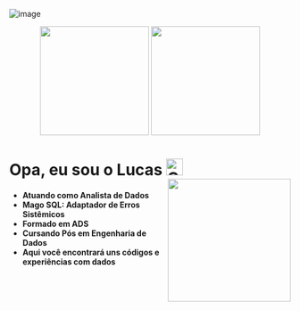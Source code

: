 ![image](https://images-wixmp-ed30a86b8c4ca887773594c2.wixmp.com/f/12cbe8a4-f55c-4b40-85bb-d8e1405e7b84/dez5d9x-79cb89e0-a551-4731-82cd-399bbc6ea0c5.gif?token=eyJ0eXAiOiJKV1QiLCJhbGciOiJIUzI1NiJ9.eyJzdWIiOiJ1cm46YXBwOjdlMGQxODg5ODIyNjQzNzNhNWYwZDQxNWVhMGQyNmUwIiwiaXNzIjoidXJuOmFwcDo3ZTBkMTg4OTgyMjY0MzczYTVmMGQ0MTVlYTBkMjZlMCIsIm9iaiI6W1t7InBhdGgiOiJcL2ZcLzEyY2JlOGE0LWY1NWMtNGI0MC04NWJiLWQ4ZTE0MDVlN2I4NFwvZGV6NWQ5eC03OWNiODllMC1hNTUxLTQ3MzEtODJjZC0zOTliYmM2ZWEwYzUuZ2lmIn1dXSwiYXVkIjpbInVybjpzZXJ2aWNlOmZpbGUuZG93bmxvYWQiXX0.F3BLEOSDxCVgRlKV6n0ureGuMiFeHbMtV5bN-SGVQRc)

<div align="center">
   <img height="195em" src="https://github-readme-stats.vercel.app/api?username=tonsatomicos&show_icons=true&theme=synthwave"/>
   <img height="195em" src="https://github-readme-stats.vercel.app/api/top-langs/?username=tonsatomicos&langs_count=5&theme=synthwave&count_private=true&hide=html"/>
</div>

# Opa, eu sou o Lucas <img src="https://raw.githubusercontent.com/Tarikul-Islam-Anik/Animated-Fluent-Emojis/master/Emojis/Smilies/Cat%20with%20Wry%20Smile.png" alt="Cat with Wry Smile" width="30" height="30"/>

<img align="right" width="220px" style="margin-top: -20px;" src="https://i0.wp.com/metagalaxia.com.br/wp-content/uploads/2021/07/Optimized-Kobayashi-san-Chi-no-Maid-Dragon-S.jpg?fit=640%2C360&ssl=1"/>

<H4>
   
 - Atuando como Analista de Dados
 - Mago SQL: Adaptador de Erros Sistêmicos
 - Formado em ADS
 - Cursando Pós em Engenharia de Dados
 - Aqui você encontrará uns códigos e experiências com dados
</H4>

